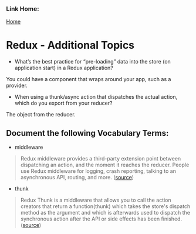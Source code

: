 ### Link Home:
[Home](README.md)

#  Redux - Additional Topics


- What’s the best practice for “pre-loading” data into the store (on application start) in a Redux application?

You could have a component that wraps around your app, such as a provider.

- When using a thunk/async action that dispatches the actual action, which do you export from your reducer?

The object from the reducer.


## Document the following Vocabulary Terms:

- middleware

> Redux middleware provides a third-party extension point between dispatching an action, and the moment it reaches the reducer. People use Redux middleware for logging, crash reporting, talking to an asynchronous API, routing, and more. ([source](https://redux.js.org/tutorials/fundamentals/part-4-store))

- thunk

> Redux Thunk is a middleware that allows you to call the action creators that return a function(thunk) which takes the store's dispatch method as the argument and which is afterwards used to dispatch the synchronous action after the API or side effects has been finished. ([source](https://www.eternussolutions.com/2020/12/21/redux-thunk-redux-saga/))
